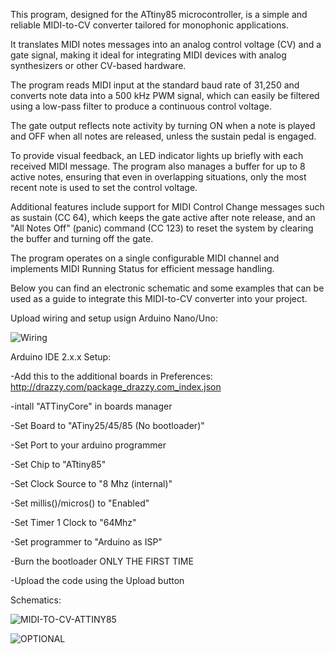 This program, designed for the ATtiny85 microcontroller, is a simple and reliable MIDI-to-CV converter tailored for monophonic applications.

It translates MIDI notes messages into an analog control voltage (CV) and a gate signal, making it ideal for integrating MIDI devices with analog synthesizers or other CV-based hardware.

The program reads MIDI input at the standard baud rate of 31,250 and converts note data into a 500 kHz PWM signal, which can easily be filtered using a low-pass filter to produce a continuous control voltage.

The gate output reflects note activity by turning ON when a note is played and OFF when all notes are released, unless the sustain pedal is engaged.

To provide visual feedback, an LED indicator lights up briefly with each received MIDI message.
The program also manages a buffer for up to 8 active notes, ensuring that even in overlapping situations, only the most recent note is used to set the control voltage.

Additional features include support for MIDI Control Change messages such as sustain (CC 64), which keeps the gate active after note release, and an "All Notes Off" (panic) command (CC 123) to reset the system by clearing the buffer and turning off the gate.

The program operates on a single configurable MIDI channel and implements MIDI Running Status for efficient message handling.

Below you can find an electronic schematic and some examples that can be used as a guide to integrate this MIDI-to-CV converter into your project.

Upload wiring and setup usign Arduino Nano/Uno:

![Wiring](https://github.com/user-attachments/assets/4f31524b-d1b5-49b2-9cd0-6c37baad57df)

Arduino IDE 2.x.x Setup:

-Add this to the additional boards in Preferences:
http://drazzy.com/package_drazzy.com_index.json

-intall "ATTinyCore" in boards manager

-Set Board to "ATiny25/45/85 (No bootloader)"

-Set Port to your arduino programmer

-Set Chip to "ATtiny85"

-Set Clock Source to "8 Mhz (internal)"

-Set millis()/micros() to "Enabled"

-Set Timer 1 Clock to "64Mhz"

-Set programmer to "Arduino as ISP"

-Burn the bootloader ONLY THE FIRST TIME

-Upload the code using the Upload button

Schematics:

![MIDI-TO-CV-ATTINY85](https://github.com/user-attachments/assets/a47dfad4-9dd5-4faa-a4a1-b70527d5d8be)

![OPTIONAL](https://github.com/user-attachments/assets/c29ad219-e8a6-4bae-8427-53af5e63b977)
